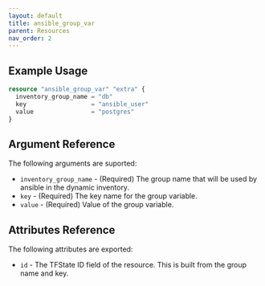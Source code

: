 ```yaml
---
layout: default
title: ansible_group_var
parent: Resources
nav_order: 2
---
```

## Example Usage

```terraform
resource "ansible_group_var" "extra" {
  inventory_group_name = "db"
  key                  = "ansible_user"
  value                = "postgres"
}
```

## Argument Reference

The following arguments are suported:

- `inventory_group_name` - (Required) The group name that will be used by ansible in the dynamic inventory.
- `key` - (Required) The key name for the group variable.
- `value` - (Required) Value of the group variable.

## Attributes Reference

The following attributes are exported:

- `id` - The TFState ID field of the resource. This is built from the group name and key.

